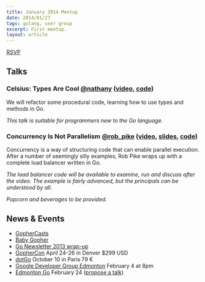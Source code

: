 ```yaml
---
title: January 2014 Meetup
date: 2014/01/27
tags: golang, user group
excerpt: First meetup.
layout: article
---
```


[RSVP](http://www.meetup.com/startupedmonton/events/153065012/)

## Talks

### Celsius: Types Are Cool [@nathany](https://twitter.com/nathany) ([video](https://vimeo.com/86278568), [code](https://github.com/edmontongo/presentations/tree/master/2014-01/celsius)) 

We will refactor some procedural code, learning how to use types and methods in Go.

*This talk is suitable for programmers new to the Go language.*

### Concurrency Is Not Parallelism [@rob_pike](https://twitter.com/rob_pike) ([video](https://vimeo.com/49718712), [slides](http://talks.golang.org/2012/waza.slide#1), [code](https://github.com/edmontongo/presentations/tree/master/2014-01/robpike))
  
Concurrency is a way of structuring code that can enable parallel execution. After a number of seemingly silly examples, Rob Pike wraps up with a complete load balancer written in Go.

*The load balancer code will be available to examine, run and discuss after the video.  The example is fairly advanced, but the principals can be understood by all.*

*Popcorn and beverages to be provided.*

## News &amp; Events

* [GopherCasts](https://gophercasts.io/)
* [Baby Gopher](http://www.babygopher.org/)
* [Go Newsletter 2013 wrap-up](http://www.golangweekly.com/archive/go-newsletter-2013-wrap-up/) 
* [GopherCon](http://www.gophercon.com/) April 24-26 in Denver $299 USD
* [dotGo](http://www.dotgo.eu/) October 10 in Paris 79 &euro;
* [Google Developer Group Edmonton](http://www.meetup.com/startupedmonton/events/160777252/) February 4 at 8pm
* [Edmonton Go](http://www.meetup.com/startupedmonton/events/qfwsfhysdbgc/) February 24 ([propose a talk](https://github.com/edmontongo/presentations/issues/1))

